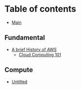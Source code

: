 # Table of contents

* [Main](README.md)

## Fundamental

* [A brief History of AWS](fundamental/a_brief_history_of_aws/README.md)
  * [Cloud Computing 101](fundamental/a_brief_history_of_aws/cloud_computing_101.md)

## Compute

* [Untitled](compute/untitled.md)

